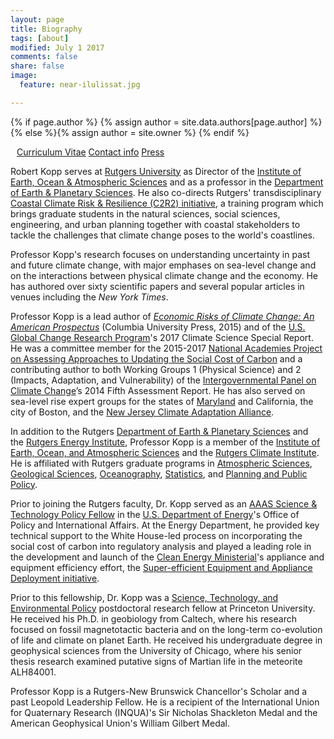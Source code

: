 ```yaml
---
layout: page
title: Biography
tags: [about]
modified: July 1 2017
comments: false
share: false
image:
  feature: near-ilulissat.jpg

---
```


{% if page.author %}
  {% assign author = site.data.authors[page.author] %}{% else %}{% assign author = site.owner %}
  {% endif %}


<div style="margin: 10px" itemscope itemtype="http://schema.org/Person">
<p>
<a href="{{ author.cv }}" class="author-social"><i class="fa fa-fw fa-caret-right"></i> Curriculum Vitae</a>
<a href="{{ author.contact-page }}" class="author-social"><i class="fa fa-fw fa-caret-right"></i> Contact info</a>
<a href="http://www.google.com/search?hl=en&gl=us&tbm=nws&q=%22Robert+Kopp%22+OR+%22Bob+Kopp%22+Rutgers" class="author-social"><i class="fa fa-fw fa-caret-right"></i> Press</a>
</p>
</div>

Robert Kopp serves at [Rutgers University](http://www.rutgers.edu/) as Director of the [Institute of Earth, Ocean & Atmospheric Sciences](http://eoas.rutgers.edu/) and as a professor in the [Department of Earth & Planetary Sciences](http://geology.rutgers.edu/). He also co-directs Rutgers' transdisciplinary [Coastal Climate Risk & Resilience (C2R2) initiative](http://c2r2.rutgers.edu), a training program which brings graduate students in the natural sciences, social sciences, engineering, and urban planning together with coastal stakeholders to tackle the challenges that climate change poses to the world's coastlines.

Professor Kopp's research focuses on understanding uncertainty in past and future climate change, with major emphases on sea-level change and on the interactions between physical climate change and the economy. He has authored over sixty scientific papers and several popular articles in venues including the _New York Times_.

Professor Kopp is a lead author of [ _Economic Risks of Climate Change: An American Prospectus_](http://www.climateprospectus.org/) (Columbia University Press, 2015) and of the [U.S. Global Change Research Program](http://www.globalchange.gov)'s 2017 Climate Science Special Report.  He was a committee member for the 2015-2017 [National Academies Project on Assessing Approaches to Updating the Social Cost of Carbon](http://sites.nationalacademies.org/DBASSE/BECS/CurrentProjects/DBASSE_167526) and a contributing author to both Working Groups 1 (Physical Science) and 2 (Impacts, Adaptation, and Vulnerability) of the [Intergovernmental Panel on Climate Change](http://www.ipcc.ch)’s 2014 Fifth Assessment Report. He has also served on sea-level rise expert groups for the states of [Maryland](http://www.umces.edu/sea-level) and California, the city of Boston, and the [New Jersey Climate Adaptation Alliance](http://njadapt.rutgers.edu).

In addition to the  Rutgers  [Department of Earth & Planetary Sciences](http://geology.rutgers.edu/) and
the [Rutgers Energy Institute](http://rei.rutgers.edu/), Professor Kopp is a member of the [Institute of Earth, Ocean, and Atmospheric Sciences](http://eoas.rutgers.edu) and the [Rutgers Climate Institute](http://climatechange.rutgers.edu). He is affiliated with Rutgers graduate programs in [Atmospheric Sciences](http://atmos.rutgers.edu), [Geological Sciences](http://eps.rutgers.edu), [Oceanography](http://marine.rutgers.edu), [Statistics](http://statistics.rutgers.edu), and [Planning and Public Policy](http://policy.rutgers.edu/).

Prior to joining the Rutgers faculty, Dr. Kopp served as an [AAAS Science & Technology Policy Fellow](http://fellowships.aaas.org/) in the
[U.S. Department of Energy](http://www.energy.gov)'s Office of Policy and International Affairs. At the Energy Department, he provided key technical support to the White House-led process on incorporating the social cost of carbon into regulatory analysis and played a leading role in the development and launch of the [Clean Energy Ministerial](http://www.cleanenergyministerial.org)'s appliance and equipment efficiency effort, the [Super-efficient Equipment and Appliance Deployment initiative](http://www.superefficient.org).

Prior to this fellowship, Dr. Kopp was a [Science, Technology, and Environmental Policy](http://www.princeton.edu/step/) postdoctoral research fellow at Princeton University. He received his Ph.D. in geobiology from Caltech, where his research focused on fossil magnetotactic bacteria and on the long-term co-evolution of life and climate on planet Earth. He received his undergraduate degree in geophysical sciences from the University of Chicago, where his senior thesis research examined putative signs of Martian life in the meteorite ALH84001.

Professor Kopp is a Rutgers-New Brunswick Chancellor's Scholar and a past Leopold Leadership Fellow. He is a recipient of the International Union for Quaternary Research (INQUA)'s Sir Nicholas Shackleton Medal and the American Geophysical Union's William Gilbert Medal.